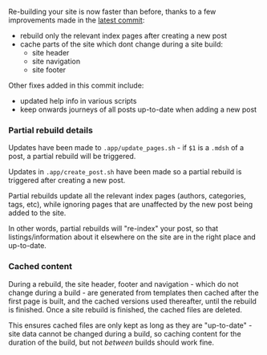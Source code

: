 

Re-building your site is now faster than before, thanks to a few improvements
made in the [latest commit](https://github.com/sc0ttj/mdsh/commit/8d904dff7f5a6829f9db92926d75f1ab4e077fd3):

- rebuild only the relevant index pages after creating a new post
- cache parts of the site which dont change during a site build:
    - site header
    - site navigation
    - site footer

Other fixes added in this commit include:

- updated help info in various scripts
- keep onwards journeys of all posts up-to-date when adding a new post

<!-- more -->

### Partial rebuild details

Updates have been made to `.app/update_pages.sh` - if `$1` is a `.mdsh` of a
post, a partial rebuild will be triggered.

Updates in `.app/create_post.sh` have been made so a partial rebuild is triggered
after creating a new post.

Partial rebuilds update all the relevant index pages (authors, categories, tags,
etc), while ignoring pages that are unaffected by the new post being added to
the site.

In other words, partial rebuilds will "re-index" your post, so that
listings/information about it elsewhere on the site are in the right place and
up-to-date.

### Cached content

During a rebuild, the site header, footer and navigation - which do not change
during a build - are generated from templates then cached after the first page
is built, and the cached versions used thereafter, until the rebuild is finished.
Once a site rebuild is finished, the cached files are deleted.

This ensures cached files are only kept as long as they are "up-to-date" - site
data cannot be changed during a build, so caching content for the duration of the
build, but not _between_ builds should work fine.
